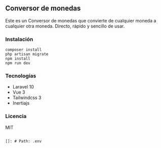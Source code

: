 ## Conversor de monedas

Este es un Conversor de monedas que convierte de cualquier moneda a cualquier otra moneda.
Directo, rápido y sencillo de usar.

### Instalación

```
composer install
php artisan migrate
npm install
npm run dev
```

### Tecnologías

- Laravel 10
- Vue 3
- Tailwindcss 3
- Inertiajs

### Licencia

MIT
```

[]: # Path: .env
```
